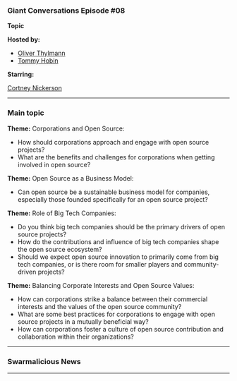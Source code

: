
### Giant Conversations Episode #08

**Topic** 



**Hosted by:** 

* [Oliver Thylmann](https://twitter.com/othylmann)
* [Tommy Hobin](https://twitter.com/tommyhobin)

**Starring:**

[Cortney Nickerson](https://twitter.com/TechTalkingMom)



------------------------------------------------------------------------------------------------------------------------------
### Main topic

**Theme:** Corporations and Open Source:
- How should corporations approach and engage with open source projects?
- What are the benefits and challenges for corporations when getting involved in open source?

**Theme:** Open Source as a Business Model:
- Can open source be a sustainable business model for companies, especially those founded specifically for an open source project?

**Theme:** Role of Big Tech Companies:
- Do you think big tech companies should be the primary drivers of open source projects?
- How do the contributions and influence of big tech companies shape the open source ecosystem?
- Should we expect open source innovation to primarily come from big tech companies, or is there room for smaller players and community-driven projects?

**Theme:** Balancing Corporate Interests and Open Source Values:
- How can corporations strike a balance between their commercial interests and the values of the open source community?
- What are some best practices for corporations to engage with open source projects in a mutually beneficial way?
- How can corporations foster a culture of open source contribution and collaboration within their organizations?


------------------------------------------------------------------------------------------------------------------------------

### Swarmalicious News 


------------------------------------------------------------------------------------------------------------------------------

